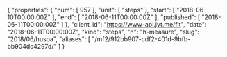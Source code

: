 {
  "properties": {
    "num": [
      957
    ],
    "unit": [
      "steps"
    ],
    "start": [
      "2018-06-10T00:00:00Z"
    ],
    "end": [
      "2018-06-11T00:00:00Z"
    ],
    "published": [
      "2018-06-11T00:00:00Z"
    ]
  },
  "client_id": "https://www-api.jvt.me/fit",
  "date": "2018-06-11T00:00:00Z",
  "kind": "steps",
  "h": "h-measure",
  "slug": "2018/06/husoa",
  "aliases": [
    "/mf2/912bb907-cdf2-401d-9bfb-bb904dc4297d/"
  ]
}
